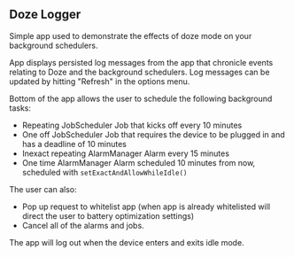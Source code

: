 ## Doze Logger

Simple app used to demonstrate the effects of doze mode on your background schedulers.

App displays persisted log messages from the app that chronicle events relating to Doze and the background schedulers. Log messages can be updated by hitting "Refresh" in the options menu.

Bottom of the app allows the user to schedule the following background tasks:
 - Repeating JobScheduler Job that kicks off every 10 minutes
 - One off JobScheduler Job that requires the device to be plugged in and has a deadline of 10 minutes
 - Inexact repeating AlarmManager Alarm every 15 minutes
 - One time AlarmManager Alarm scheduled 10 minutes from now, scheduled with `setExactAndAllowWhileIdle()`

The user can also:
 - Pop up request to whitelist app (when app is already whitelisted will direct the user to battery optimization settings)
 - Cancel all of the alarms and jobs.

 The app will log out when the device enters and exits idle mode.